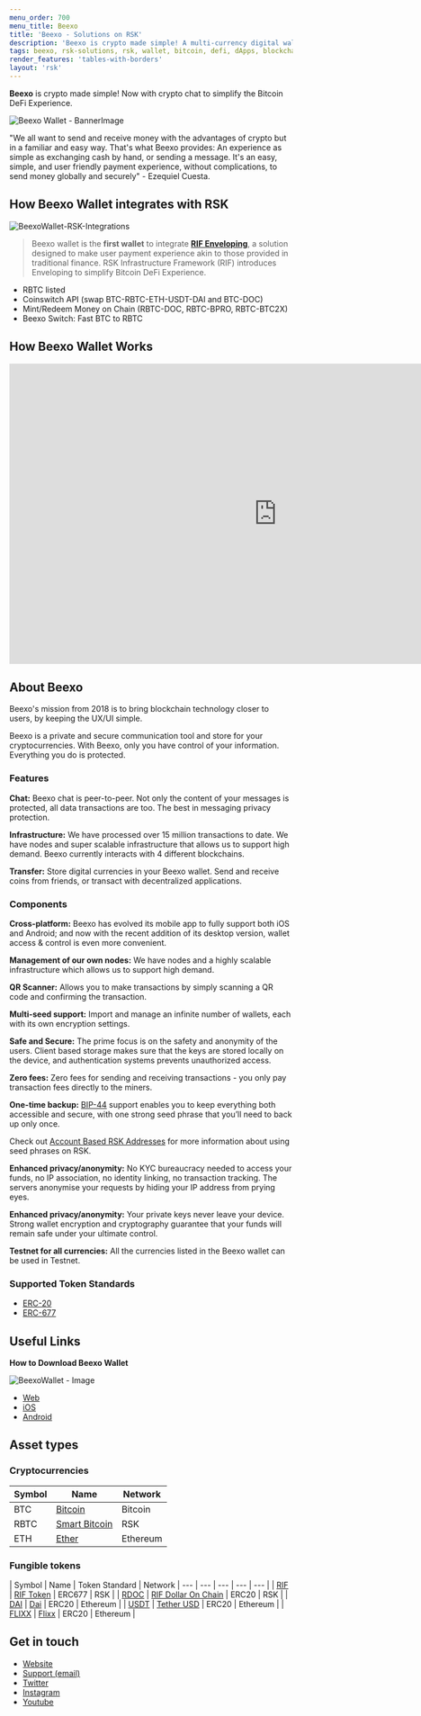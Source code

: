 ```yaml
---
menu_order: 700
menu_title: Beexo
title: 'Beexo - Solutions on RSK'
description: 'Beexo is crypto made simple! A multi-currency digital wallet connecting you with the crypto world.'
tags: beexo, rsk-solutions, rsk, wallet, bitcoin, defi, dApps, blockchain, cryptowallet
render_features: 'tables-with-borders'
layout: 'rsk'
---
```


**Beexo** is crypto made simple!
Now with crypto chat to simplify
the Bitcoin DeFi Experience.

![Beexo Wallet - BannerImage](/assets/img/solutions/BeexoWallet/Beexo_banner.jpg)

"We all want to send and receive money with the advantages of crypto but in a familiar and easy way.
That's what Beexo provides:
An experience as simple as exchanging cash by hand,
or sending a message.
It's an easy, simple,
and user friendly payment experience,
without complications,
to send money globally and securely" - Ezequiel Cuesta.

## How Beexo Wallet integrates with RSK

![BeexoWallet-RSK-Integrations](/assets/img/solutions/BeexoWallet/Beexo_diagram.jpg)

> Beexo wallet is the **first wallet** to integrate
> [**RIF Enveloping**](https://developers.rsk.co/rif/enveloping/),
> a solution designed to make user payment experience akin to those provided in traditional finance.
> RSK Infrastructure Framework (RIF) introduces Enveloping to simplify Bitcoin DeFi Experience.

- RBTC listed
- Coinswitch API (swap BTC-RBTC-ETH-USDT-DAI and BTC-DOC)
- Mint/Redeem Money on Chain (RBTC-DOC, RBTC-BPRO, RBTC-BTC2X)
- Beexo Switch: Fast BTC to RBTC

## How Beexo Wallet Works

<div class="video-container">
  <iframe width="949" height="534" src="https://youtube.com/embed/2SwmNNCtvlU" frameborder="0" allow="accelerometer; autoplay; encrypted-media; gyroscope; picture-in-picture" allowfullscreen></iframe>
</div>

## About Beexo
 
Beexo's mission from 2018 is to bring blockchain technology closer to users,
by keeping the UX/UI simple.
 
Beexo is a private and secure communication tool and store for your cryptocurrencies.
With Beexo, only you have control of your information.
Everything you do is protected. 

### Features
 
**Chat:**
Beexo chat is peer-to-peer.
Not only the content of your messages is protected,
all data transactions are too.
The best in messaging privacy protection.  
 
**Infrastructure:**
We have processed over 15 million transactions to date.
We have nodes and super scalable infrastructure that allows us to support high demand.
Beexo currently interacts with 4 different blockchains. 
 
**Transfer:**
Store digital currencies in your Beexo wallet.
Send and receive coins from friends,
or transact with decentralized applications. 

### Components
 
**Cross-platform:**
Beexo has evolved its mobile app to fully support both iOS and Android;
and now with the recent addition of its desktop version,
wallet access & control is even more convenient. 
 
**Management of our own nodes:**
We have nodes and a highly scalable infrastructure
which allows us to support high demand.
 
**QR Scanner:**
Allows you to make transactions by
simply scanning a QR code
and confirming the transaction.
 
**Multi-seed support:**
Import and manage an infinite number of wallets, each with its own encryption settings.
 
**Safe and Secure:**
The prime focus is on the safety and anonymity of the users.
Client based storage makes sure that
the keys are stored locally on the device,
and authentication systems prevents unauthorized access.
 
**Zero fees:**
Zero fees for sending and receiving transactions -
you only pay transaction fees directly to the miners. 
 
**One-time backup:**
[BIP-44](https://github.com/bitcoin/bips/blob/master/bip-0044.mediawiki "Multi-Account Hierarchy for Deterministic Wallets")
support enables you to keep everything both accessible and secure,
with one strong seed phrase that you’ll need to back up only once.

Check out [Account Based RSK Addresses](https://developers.rsk.co/rsk/architecture/account-based/)
for more information about using seed phrases on RSK.
 
**Enhanced privacy/anonymity:**
No KYC bureaucracy needed to access your funds,
no IP association,
no identity linking,
no transaction tracking.
The servers anonymise your requests
by hiding your IP address from prying eyes. 
 
**Enhanced privacy/anonymity:**
Your private keys never leave your device.
Strong wallet encryption and cryptography
guarantee that your funds will remain safe under your ultimate control.
 
**Testnet for all currencies:** 
All the currencies listed in the Beexo wallet
can be used in Testnet. 

### Supported Token Standards

- [ERC-20](https://github.com/ethereum/EIPs/issues/20)
- [ERC-677](https://github.com/ethereum/EIPs/issues/677)

## Useful Links

**How to Download Beexo Wallet**

![BeexoWallet - Image](/assets/img/solutions/BeexoWallet/Beexo_download.jpg)

- [Web](https://app.beexo.com)
- [iOS](https://apps.apple.com/ar/app/beexo-wallet/id1533311061)
- [Android](https://play.google.com/store/apps/details?id=com.beexo)
 
## Asset types

### Cryptocurrencies

| Symbol | Name | Network |
| --- | --- | --- |
| BTC | [Bitcoin](https://bitcoin.org/bitcoin.pdf) | Bitcoin |
| RBTC | [Smart Bitcoin](https://developers.rsk.co/rsk/rbtc/) | RSK |
| ETH | [Ether](https://ethereum.org/en/eth/) | Ethereum |

### Fungible tokens

| Symbol | Name | Token Standard | Network
| --- | --- | --- | --- | --- |
| [RIF](https://explorer.rsk.co/address/0x2acc95758f8b5f583470ba265eb685a8f45fc9d5) | [RIF Token](https://developers.rsk.co/rif/token/) | ERC677 | RSK |
| [RDOC](https://explorer.rsk.co/address/0x2d919f19d4892381d58edebeca66d5642cef1a1f) | [RIF Dollar On Chain](https://moneyonchain.com/rif-dollar/) | ERC20 | RSK |
| [DAI](https://etherscan.io/token/0x6b175474e89094c44da98b954eedeac495271d0f) | [Dai](https://makerdao.com/ ) | ERC20 | Ethereum |
| [USDT](https://etherscan.io/token/0xdac17f958d2ee523a2206206994597c13d831ec7) | [Tether USD](https://tether.to/)  | ERC20 | Ethereum |
| [FLIXX](https://etherscan.io/token/0xf04a8ac553fcedb5ba99a64799155826c136b0be) | [Flixx](https://flixxo.com/) | ERC20 | Ethereum |

## Get in touch

- [Website](https://beexo.com/)
- [Support (email)](mailto:support@beexo.com)
- [Twitter](https://twitter.com/hellobeexo)
- [Instagram](https://www.instagram.com/hellobeexo/)
- [Youtube](https://www.youtube.com/channel/UCZLX9nsh0ifhBNwXc6ziLgg)